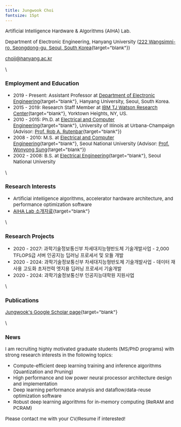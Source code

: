 ```yaml
---
title: Jungwook Choi
fontsize: 15pt
---
```


<style type="text/css">

body, td {
   font-size: 15px;
}
pre {
  font-size: 15px
}
</style>

<!-- Department of Electronic Engineering, Hanyang University -->
Artificial Intelligence Hardware & Algorithms (AIHA) Lab.

Department of Electronic Engineering, Hanyang University ([222 Wangsimni-ro, Seongdong-gu, Seoul, South Korea](http://engr.hanyang.ac.kr/eng/about/visit.php){target="blank"}) 

choij@hanyang.ac.kr
<!-- jungwook.m.choi@gmail.com   -->
<!-- img src="email.png" width="200" /-->  

    
\ 

### Employment and Education

* 2019 - Present: Assistant Professor at [Department of Electronic Engineering](http://electronic.hanyang.ac.kr/en/index.php){target="blank"}, Hanyang University, Seoul, South Korea.
* 2015 - 2019: Research Staff Member at [IBM TJ Watson Research Center](http://www.research.ibm.com/labs/watson/index.shtml){target="blank"}, Yorktown Heights, NY, US.
* 2010 - 2015: Ph.D. at [Electrical and Computer Engineering](https://ece.illinois.edu){target="blank"}, University of Illinois at Urbana-Champaign (Advisor: [Prof. Rob A. Rutenbar](https://www.rutenbar.pitt.edu/){target="blank"})
* 2008 - 2010: M.S. at [Electrical and Computer Engineering](http://ee.snu.ac.kr/en){target="blank"}, Seoul National University (Advisor: [Prof. Wonyong Sung](https://scholar.google.co.kr/citations?user=1IfNFz4AAAAJ&hl=en){target="blank"})
* 2002 - 2008: B.S. at [Electrical Engineering](http://ee.snu.ac.kr/en){target="blank"}, Seoul National University

\ 

### Research Interests

* Artificial intelligence algorithms, accelerator hardware architecture, and performance optimization software
* [AIHA Lab 소개자료](https://github.com/jchoi-hyu/jchoi-hyu.github.io/raw/master/AIHA-%EC%97%B0%EA%B5%AC%EB%82%B4%EC%9A%A9%EC%86%8C%EA%B0%9C%2020200421.pdf){target="blank"}
    
\ 
  
### Research Projects

* 2020 - 2027: 과학기술정보통신부 차세대지능형반도체 기술개발사업 - 2,000 TFLOPS급 서버 인공지능 딥러닝 프로세서 및 모듈 개발
* 2020 - 2024: 과학기술정보통신부 차세대지능형반도체 기술개발사업 - 데이터 재사용 고도화 초저전력 엣지용 딥러닝 프로세서 기술개발  
* 2020 - 2024: 과학기술정보통신부 인공지능대학원 지원사업

\ 

### Publications
[Jungwook's Google Scholar page](https://scholar.google.com/citations?hl=en&user=YPT98zwAAAAJ&view_op=list_works&sortby=pubdate){target="blank"}  

\ 

### News
I am recruiting highly motivated graduate students (MS/PhD programs) with strong research interests in the following topics:

* Compute-efficient deep learning training and inference algorithms (Quantization and Pruning)
* High performance and low power neural processor architecture design and implementation
* Deep learning performance analysis and dataflow/data-reuse optimization software
* Robust deep learning algorithms for in-memory computing (ReRAM and PCRAM)

Please contact me with your CV/Resume if interested!
